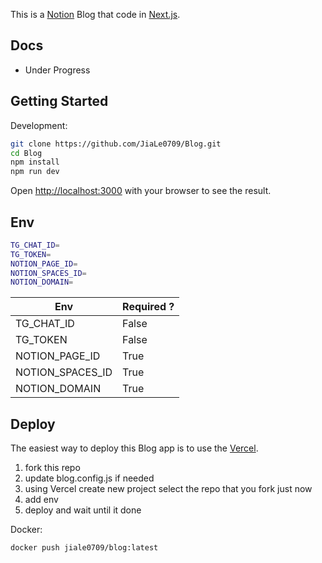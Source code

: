 This is a [Notion](https://www.notion.so) Blog that code in [Next.js](https://nextjs.org/).

## Docs

- Under Progress

## Getting Started

Development:

```bash
git clone https://github.com/JiaLe0709/Blog.git
cd Blog
npm install
npm run dev
```
Open [http://localhost:3000](http://localhost:3000) with your browser to see the result.

## Env

```bash
TG_CHAT_ID=
TG_TOKEN=
NOTION_PAGE_ID=
NOTION_SPACES_ID=
NOTION_DOMAIN=
```

Env  | Required ?
------------- | -------------
TG_CHAT_ID  | False
TG_TOKEN  | False
NOTION_PAGE_ID  | True
NOTION_SPACES_ID  | True 
NOTION_DOMAIN  | True 

## Deploy

The easiest way to deploy this Blog app is to use the [Vercel](https://vercel.com/).

1. fork this repo
2. update blog.config.js if needed
3. using Vercel create new project select the repo that you fork just now
4. add env
5. deploy and wait until it done

Docker:

```bash
docker push jiale0709/blog:latest
```